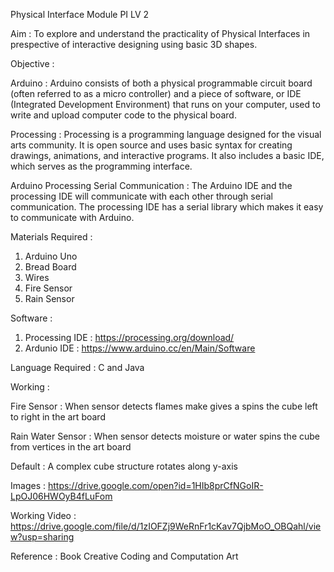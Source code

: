 Physical Interface Module PI LV 2

Aim :
To explore and understand the practicality of Physical Interfaces in prespective of
interactive designing using basic 3D shapes.

Objective :

Arduino : 
Arduino consists of both a physical programmable circuit board (often referred to as a micro controller) and a piece of software, or IDE (Integrated Development Environment) that runs on your computer, used to write and upload computer code to the physical board.

Processing : 
Processing is a programming language designed for the visual arts community. It is open source and uses basic syntax for creating drawings, animations, and interactive programs. It also includes a basic IDE, which serves as the programming interface.

Arduino Processing Serial Communication :
The Arduino IDE and the processing IDE will communicate with each other through serial communication. The processing IDE has a serial library which makes it easy to communicate with Arduino.

Materials Required :

1. Arduino Uno
2. Bread Board
3. Wires
4. Fire Sensor
5. Rain Sensor

Software : 
1. Processing IDE  : https://processing.org/download/
2. Ardunio IDE        : https://www.arduino.cc/en/Main/Software

Language Required :
C and Java

Working :

Fire Sensor : When  sensor detects flames make gives a spins the cube left to right in the art board

Rain Water Sensor : When sensor detects moisture or water spins the cube from vertices in the art board

Default : A complex cube structure rotates along y-axis

Images : https://drive.google.com/open?id=1HIb8prCfNGoIR-LpOJ06HWOyB4fLuFom

Working Video : https://drive.google.com/file/d/1zIOFZj9WeRnFr1cKav7QjbMoO_OBQahl/view?usp=sharing

Reference : Book Creative Coding and Computation Art 



